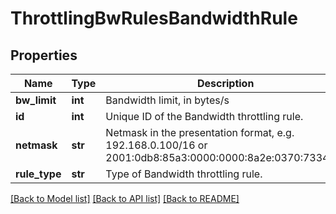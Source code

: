 # ThrottlingBwRulesBandwidthRule

## Properties
Name | Type | Description | Notes
------------ | ------------- | ------------- | -------------
**bw_limit** | **int** | Bandwidth limit, in bytes/s | [optional] 
**id** | **int** | Unique ID of the Bandwidth throttling rule. | [optional] 
**netmask** | **str** | Netmask in the presentation format, e.g. 192.168.0.100/16 or 2001:0db8:85a3:0000:0000:8a2e:0370:7334/64 | [optional] 
**rule_type** | **str** | Type of Bandwidth throttling rule. | [optional] 

[[Back to Model list]](../README.md#documentation-for-models) [[Back to API list]](../README.md#documentation-for-api-endpoints) [[Back to README]](../README.md)


